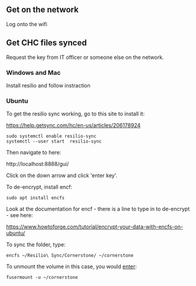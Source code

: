 
## Get on the network

Log onto the wifi

## Get CHC files synced

Request the key from IT officer or someone else on the network.

### Windows and Mac

Install resilio and follow instraction

### Ubuntu

To get the resilio sync working, go to this site to install it:

https://help.getsync.com/hc/en-us/articles/206178924

```
sudo systemctl enable resilio-sync
systemctl --user start  resilio-sync
```

Then navigate to here:

http://localhost:8888/gui/

Click on the down arrow and click 'enter key'.

To de-encrypt, install encf:

```
sudo apt install encfs  
```

Look at the documentation for encf - there is a line to type in to de-encrypt - see here:

https://www.howtoforge.com/tutorial/encrypt-your-data-with-encfs-on-ubuntu/

To sync the folder, type:

```
encfs ~/Resilio\ Sync/Cornerstone/ ~/cornerstone 
```

To unmount the volume in this case, you would [enter](https://www.howtoforge.com/tutorial/encrypt-your-data-with-encfs-debian-jessie/):

```
fusermount -u ~/cornerstone
```


